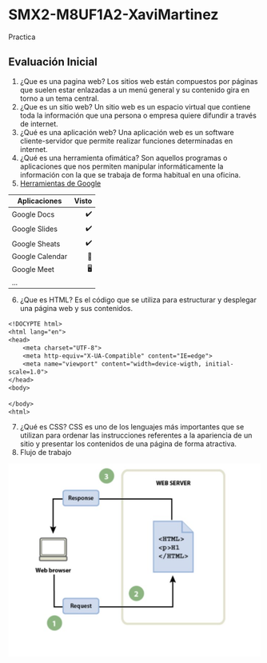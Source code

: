 # SMX2-M8UF1A2-XaviMartinez
Practica

## Evaluación Inicial

1. ¿Que es una pagina web?
Los sitios web están compuestos por páginas que suelen estar enlazadas a un menú general y su contenido gira en torno a un tema central.
2. ¿Que es un sitio web?
Un sitio web es un espacio virtual que contiene toda la información que una persona o empresa quiere difundir a través de internet. 
3. ¿Qué es una aplicación web?
Una aplicación web es un software cliente-servidor que permite realizar funciones determinadas en internet.
4. ¿Qué es una herramienta ofimática?
Son aquellos programas o aplicaciones que nos permiten manipular informáticamente la información con la que se trabaja de forma habitual en una oficina.
5. [Herramientas de Google](https://www.jivochat.es/blog/herramientas/mejores-herramientas-de-google.html)

|Aplicaciones |Visto |
|----------|----------:|
|Google Docs |✔️|
|Google Slides |✔️|
|Google Sheats |✔️|
|Google Calendar |📅|
|Google Meet |🖥️|
|... | |...|

6. ¿Que es HTML?
 Es el código que se utiliza para estructurar y desplegar una página web y sus contenidos. 
```
<!DOCYPTE html>
<html lang="en">
<head>
    <meta charset="UTF-8">
    <meta http-equiv="X-UA-Compatible" content="IE=edge">
    <meta name="viewport" content="width=device-wigth, initial-scale=1.0">
</head>
<body>

</body>
<html>
```
7. ¿Qué es CSS?
CSS es uno de los lenguajes más importantes que se utilizan para ordenar las instrucciones referentes a la apariencia de un sitio y presentar los contenidos de una página de forma atractiva.
8. Flujo de trabajo

![U+200E](https://github.com/xavimartinezbou8/SMX2-M8UF1A2-XaviMartinez/blob/main/foto.jpg "imagen")

